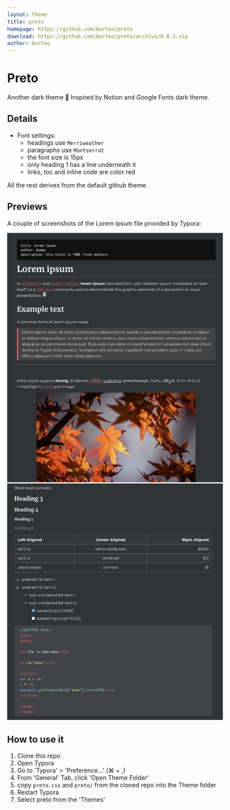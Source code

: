 ```yaml
---
layout: theme
title: preto
homepage: https://github.com/borteo/preto
download: https://github.com/borteo/preto/archive/0.0.1.zip
author: borteo
---
```


# Preto

Another dark theme 🖤
Inspired by Notion and Google Fonts dark theme. 

## Details

* Font settings:
  * headings use `Merriweather`
  * paragraphs use `Montserrat`
  * the font size is 15px
  * only heading 1 has a line underneath it
  * links, toc and inline code are color red

All the rest derives from the default github theme.

## Previews

A couple of screenshots of the Lorem ipsum file provided by Typora:

![screen1](/previews/loremipsumpreto1.png)
![screen2](/previews/loremipsumpreto2.png)

## How to use it

1. Clone this repo
2. Open Typora
3. Go to 'Typora' > 'Preference...' (⌘ + ,)
4. From 'General' Tab, click 'Open Theme Folder'
5. copy `preto.css` and `preto/` from the cloned repo into the Theme folder
6. Restart Typora
7. Select preto from the 'Themes'